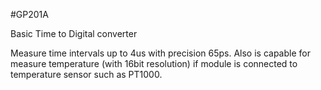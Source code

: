 <!--- PrjInfo ---> <!--- Please remove this line after manually editing --->
<!--- 00a56be08b96043df9e37d6aff7b6990 --->
<!--- Created:20170111-16:38: ---> 
<!--- Author:Mlab: ---> 
<!--- AuthorEmail:mlab@mlab.cz: ---> 
<!--- Tags:imported: ---> 
<!--- Ust:None: ---> 
<!--- Name:GP201A: --->
#GP201A 
<!--- LongName --->
Basic Time to Digital converter
<!--- ELongName ---> 

<!--- Lead --->
Measure time intervals up to 4us with precision 65ps. Also is capable for measure temperature (with 16bit resolution) if module is connected to temperature sensor such as PT1000.
<!--- ELead ---> 


​
​
<!--- Description --->
<!--- EDescription --->
<!--- Content --->
<!--- EContent --->
            